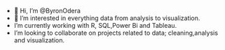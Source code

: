 - 👋 Hi, I’m @ByronOdera
- 👀 I’m interested in everything data from analysis to visualization.
-  I’m currently working with R, SQL,Power Bi and Tableau.
-  I’m looking to collaborate on projects related to data; cleaning,analysis and visualization.
  

<!---
ByronOdera/ByronOdera is a ✨ special ✨ repository because its `README.md` (this file) appears on your GitHub profile.
You can click the Preview link to take a look at your changes.
--->
